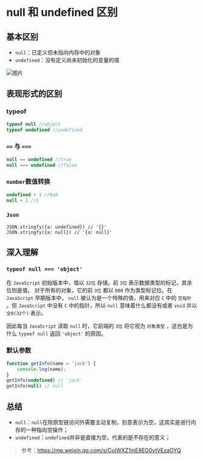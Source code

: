 # null 和 undefined 区别

## 基本区别

- `null`：已定义但未指向内存中的对象
- `undefined`：没有定义尚未初始化的变量的值

![图片](https://mmbiz.qpic.cn/sz_mmbiz/H8M5QJDxMHrjZEwPEnyXQcDpq9v4A2mbBrLiaonnlIdyxNM7t9iaAibDKHZd8GvOER9iaySFh5ZqvOzQNVibu6hDUKg/640?wx_fmt=other&tp=webp&wxfrom=5&wx_lazy=1&wx_co=1)

## 表现形式的区别

### typeof

```js
typeof null	//object
typeof undefined //undefined
```

### `==` 与 `===`

```js
null == undefined //true
null === undefined //false
```

### `number`数值转换

```js
undefined + 1 //NaN
null + 1 //1
```

### `Json`

```
JSON.stringfy({a: undefined}) // '{}'
JSON.stringfy({a: null}) // '{a: null}'
```

## 深入理解

### `typeof null === 'object'`

在 `JavaScript` 初始版本中，值以 `32位` 存储。前 `3位` 表示数据类型的标记，其余位则是值。
对于所有的对象，它的前 `3位` 都以 `000` 作为类型标记位。在 `JavaScript` 早期版本中， `null` 被认为是一个特殊的值，用来对应 `C` 中的 `空指针` 。但 `JavaScript` 中没有 `C` 中的指针，所以 `null` 意味着什么都没有或者 `void` 并以 `全0(32个)` 表示。

因此每当 `JavaScript` 读取 `null` 时，它前端的 `3位` 将它视为 `对象类型` ，这也是为什么 `typeof null` 返回 `'object'` 的原因。

### 默认参数

```js
function getInfo(name = 'jack') {
    console.log(name);
}
getInfo(undefined) // 'jack'
getInfo(null) // null
```

## 总结

- `null`：`null`在除原型链访问外需要主动复制，刻意表示为空，这其实是进行内存的一种指向空操作；
- `undefined`：`undefined`并非是直接为空，代表的是不存在的意义；

> 参考：https://mp.weixin.qq.com/s/CoIWXZ1mE8EG0ytVEzaOYQ